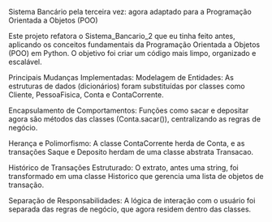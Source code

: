 Sistema Bancário pela terceira vez: agora adaptado para a Programação Orientada a Objetos (POO)

Este projeto refatora o Sistema_Bancario_2 que eu tinha feito antes, aplicando os conceitos fundamentais da Programação Orientada a Objetos (POO) em Python. O objetivo foi criar um código mais limpo, organizado e escalável.

Principais Mudanças Implementadas:
Modelagem de Entidades: As estruturas de dados (dicionários) foram substituídas por classes como Cliente, PessoaFisica, Conta e ContaCorrente.

Encapsulamento de Comportamentos: Funções como sacar e depositar agora são métodos das classes (Conta.sacar()), centralizando as regras de negócio.

Herança e Polimorfismo: A classe ContaCorrente herda de Conta, e as transações Saque e Deposito herdam de uma classe abstrata Transacao.

Histórico de Transações Estruturado: O extrato, antes uma string, foi transformado em uma classe Historico que gerencia uma lista de objetos de transação.

Separação de Responsabilidades: A lógica de interação com o usuário foi separada das regras de negócio, que agora residem dentro das classes.